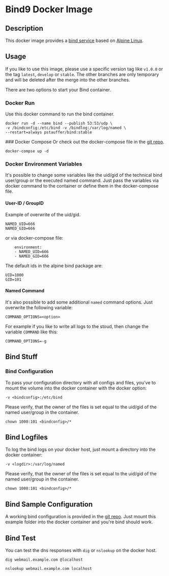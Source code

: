 # Bind9 Docker Image

## Description

This docker image provides a [bind service](https://www.isc.org/downloads/bind/) based on [Alpine Linux](https://hub.docker.com/_/alpine/).

## Usage

If you like to use this image, please use a specific version tag like `v1.0.0` or the tag `latest`, `develop` or `stable`. The other branches are only temporary and will be deleted after the merge into the other branches.

There are two options to start your Bind container.

### Docker Run
Use this docker command to run the bind container.
```
docker run -d --name bind --publish 53:53/udp \
-v /bindconfig:/etc/bind -v /bindlog:/var/log/named \
--restart=always pstauffer/bind:stable
```

### Docker Compose
Or check out the docker-compose file in the [git repo](https://raw.githubusercontent.com/pstauffer/docker-bind/master/Dockerfile).
```
docker-compse up -d
```

### Docker Environment Variables
It's possible to change some variables like the uid/gid of the technical bind user/group or the executed named command. Just pass the variables via docker command to the container or define them in the docker-compose file.


#### User-ID / GroupID
Example of overwrite of the uid/gid.
```
NAMED_UID=666
NAMED_GID=666
```

or via docker-compose file:
```
    environment:
    - NAMED_UID=666
    - NAMED_GID=666
```

The default ids in the alpine bind package are:
```
UID=1000
GID=101
```

#### Named Command
It's also possible to add some additional `named` command options. Just overwrite the following variable:
```
COMMAND_OPTIONS=<option>
```

For example if you like to write all logs to the stoud, then change the variable `COMMAND` like this:
```
COMMAND_OPTIONS=-g
```


## Bind Stuff

### Bind Configuration
To pass your configuration directory with all configs and files, you've to mount the volume into the docker container with the docker option:
```
-v <bindconfig>:/etc/bind
```

Please verify, that the owner of the files is set equal to the uid/gid of the named user/group in the container.
```
chown 1000:101 <bindconfig>/*
```

## Bind Logfiles
To log the bind logs on your docker host, just mount a directory into the docker container:
```
-v <logdir>:/var/log/named
```

Please verify, that the owner of the files is set equal to the uid/gid of the named user/group in the container.
```
chown 1000:101 <bindconfig>/*
```

## Bind Sample Configuration
A working bind configuration is provided in the [git repo](https://github.com/pstauffer/docker-bind/tree/master/bindconfig).
Just mount this example folder into the docker container and you're bind should work.

## Bind Test
You can test the dns responses with `dig` or `nslookup` on the docker host.
```
dig webmail.example.com @localhost

nslookup webmail.example.com localhost
```
